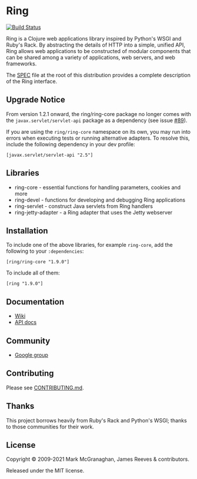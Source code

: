 # Ring

[![Build Status](https://travis-ci.org/ring-clojure/ring.svg?branch=master)](https://travis-ci.org/ring-clojure/ring)

Ring is a Clojure web applications library inspired by Python's WSGI
and Ruby's Rack. By abstracting the details of HTTP into a simple,
unified API, Ring allows web applications to be constructed of modular
components that can be shared among a variety of applications, web
servers, and web frameworks.

The [SPEC][1] file at the root of this distribution provides a
complete description of the Ring interface.

[1]: https://github.com/ring-clojure/ring/blob/master/SPEC

## Upgrade Notice

From version 1.2.1 onward, the ring/ring-core package no longer comes
with the `javax.servlet/servlet-api` package as a dependency (see
issue [#89][2]).

If you are using the `ring/ring-core` namespace on its own, you may
run into errors when executing tests or running alternative adapters.
To resolve this, include the following dependency in your dev profile:

    [javax.servlet/servlet-api "2.5"]

[2]: https://github.com/ring-clojure/ring/pull/89

## Libraries

* ring-core - essential functions for handling parameters, cookies and more
* ring-devel - functions for developing and debugging Ring applications
* ring-servlet - construct Java servlets from Ring handlers
* ring-jetty-adapter - a Ring adapter that uses the Jetty webserver

## Installation

To include one of the above libraries, for example `ring-core`, add
the following to your `:dependencies`:

    [ring/ring-core "1.9.0"]

To include all of them:

    [ring "1.9.0"]

## Documentation

* [Wiki](https://github.com/ring-clojure/ring/wiki)
* [API docs](http://ring-clojure.github.com/ring)

## Community

* [Google group](http://groups.google.com/group/ring-clojure)

## Contributing

Please see [CONTRIBUTING.md][3].

[3]: https://github.com/ring-clojure/ring/blob/master/CONTRIBUTING.md

## Thanks

This project borrows heavily from Ruby's Rack and Python's WSGI;
thanks to those communities for their work.

## License

Copyright © 2009-2021 Mark McGranaghan, James Reeves & contributors.

Released under the MIT license.
